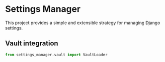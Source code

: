 # Settings Manager

This project provides a simple and extensible strategy for managing Django settings.

## Vault integration

```python
from settings_manager.vault import VaultLoader



